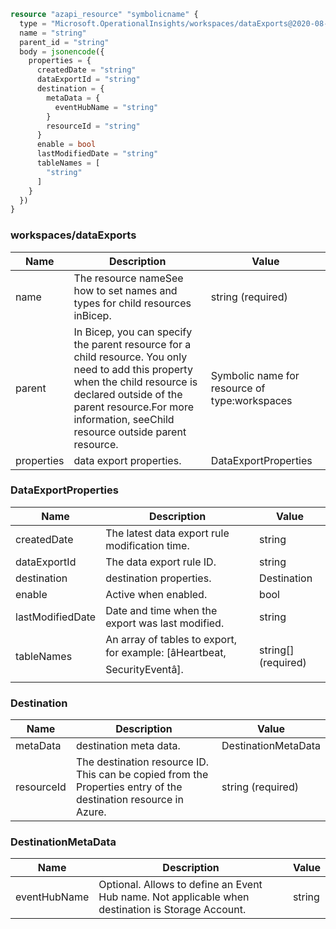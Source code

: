 ```terraform
resource "azapi_resource" "symbolicname" {
  type = "Microsoft.OperationalInsights/workspaces/dataExports@2020-08-01"
  name = "string"
  parent_id = "string"
  body = jsonencode({
    properties = {
      createdDate = "string"
      dataExportId = "string"
      destination = {
        metaData = {
          eventHubName = "string"
        }
        resourceId = "string"
      }
      enable = bool
      lastModifiedDate = "string"
      tableNames = [
        "string"
      ]
    }
  })
}

```

### workspaces/dataExports

| Name | Description | Value |
|-|-|-|
| name | The resource nameSee how to set names and types for child resources inBicep. | string (required) |
| parent | In Bicep, you can specify the parent resource for a child resource. You only need to add this property when the child resource is declared outside of the parent resource.For more information, seeChild resource outside parent resource. | Symbolic name for resource of type:workspaces |
| properties | data export properties. | DataExportProperties |


### DataExportProperties

| Name | Description | Value |
|-|-|-|
| createdDate | The latest data export rule modification time. | string |
| dataExportId | The data export rule ID. | string |
| destination | destination properties. | Destination |
| enable | Active when enabled. | bool |
| lastModifiedDate | Date and time when the export was last modified. | string |
| tableNames | An array of tables to export, for example: [âHeartbeat, SecurityEventâ]. | string[] (required) |


### Destination

| Name | Description | Value |
|-|-|-|
| metaData | destination meta data. | DestinationMetaData |
| resourceId | The destination resource ID. This can be copied from the Properties entry of the destination resource in Azure. | string (required) |


### DestinationMetaData

| Name | Description | Value |
|-|-|-|
| eventHubName | Optional. Allows to define an Event Hub name. Not applicable when destination is Storage Account. | string |



